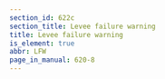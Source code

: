 ```yaml
---
section_id: 622c
section_title: Levee failure warning
title: Levee failure warning
is_element: true
abbr: LFW
page_in_manual: 620-8
---
```

